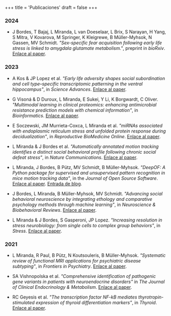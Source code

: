 +++
title = 'Publicaciones'
draft = false
+++

### 2024

* J Bordes, T Bajaj, L Miranda, L van Doeselaar, L Brix, S Narayan, H Yang, S Mitra, V Kovarova, M Springer, K Kleigrewe, B Müller-Myhsok, N Gassen, MV Schmidt. *"Sex-specific fear acquisition following early life stress is linked to amygdala glutamate metabolism."*, preprint in *bioRxiv*. [Enlace al paper](https://www.biorxiv.org/content/10.1101/2024.02.15.580479v1).

### 2023

* A Kos & JP Lopez et al. *"Early life adversity shapes social subordination and cell type–specific transcriptomic patterning in the ventral hippocampus"*, in *Science Advances*. [Enlace al paper](https://www.science.org/doi/full/10.1126/sciadv.adj3793).

* G Visoná & D Duroux, L Miranda, E Sukei, Y Li, K Borgwardt, C Oliver. *"Multimodal learning in clinical proteomics: enhancing antimicrobial resistance prediction models with chemical information"*, in *Bioinformatics*. [Enlace al paper](https://academic.oup.com/bioinformatics/article/39/12/btad717/7450077).

* E Soczewski, JM Murrieta-Coxca, L Miranda et al. *"miRNAs associated with endoplasmic reticulum stress and unfolded protein response during decidualization"*, in *Reproductive BioMedicine Online*. [Enlace al paper](https://www.sciencedirect.com/science/article/pii/S1472648323003899).

* L Miranda & J Bordes et al. *"Automatically annotated motion tracking identifies a distinct social behavioral profile following chronic social defeat stress"*, in *Nature Communications*. [Enlace al paper](https://www.nature.com/articles/s41467-023-40040-3).

* L Miranda, J Bordes, B Pütz, MV Schmidt, B Müller-Myhsok. *"DeepOF: A Python package for supervised and unsupervised pattern recognition in mice motion tracking data"*, in the *Journal of Open Source Software*. [Enlace al paper](https://joss.theoj.org/papers/10.21105/joss.05394). [Entrada de blog](software/deepof/deepof/).

* J Bordes, L Miranda, B Müller-Myhsok, MV Schmidt. *"Advancing social behavioral neuroscience by integrating ethology and comparative psychology methods through machine learning"*, in *Neuroscience & Biobehavioral Reviews*. [Enlace al paper](https://pubmed.ncbi.nlm.nih.gov/37225062/).

* L Miranda & J Bordes, S Gasperoni, JP Lopez. *"Increasing resolution in stress neurobiology: from single cells to complex group behaviors"*, in *Stress*. [Enlace al paper](https://www.tandfonline.com/doi/full/10.1080/10253890.2023.2186141).


### 2021

* L Miranda, R Paul, B Pütz, N Koutsouleris, B Müller-Myhsok. *"Systematic review of functional MRI applications for psychiatric disease subtyping"*, in *Frontiers in Psychiatry*. [Enlace al paper](https://www.frontiersin.org/articles/10.3389/fpsyt.2021.665536/full).

* SA Vishnopolska et al. *"Comprehensive identification of pathogenic gene variants in patients with neuroendocrine disorders"* in *The Journal of Clinical Endocrinology & Metabolism*. [Enlace al paper](https://pubmed.ncbi.nlm.nih.gov/33729509/).

* RC Geyesis et al. *"The transcription factor NF-kB mediates thyrotropin-stimulated expression of thyroid differentiation markers"*, in *Thyroid*. [Enlace al paper](https://www.liebertpub.com/doi/10.1089/thy.2020.0208).
